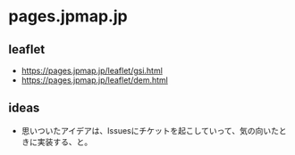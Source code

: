 # pages.jpmap.jp

## leaflet

* <https://pages.jpmap.jp/leaflet/gsi.html>
* <https://pages.jpmap.jp/leaflet/dem.html>

## ideas

* 思いついたアイデアは、Issuesにチケットを起こしていって、気の向いたときに実装する、と。
